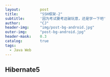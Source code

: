 ```yaml
---
layout: 		post
title: 			"SSH框架-2"
subtitle: 		'因为考试要考这破玩意，还是学一下吧'
author: 		"CJ"
header-img: 	"img/post-bg-android.jpg"
outer-img:		"post-bg-android.jpg"
header-mask: 	0.3
catalog: 		true
tags:
  - Java Web
---
```

## Hibernate5